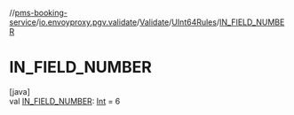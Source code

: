 //[pms-booking-service](../../../../index.md)/[io.envoyproxy.pgv.validate](../../index.md)/[Validate](../index.md)/[UInt64Rules](index.md)/[IN_FIELD_NUMBER](-i-n_-f-i-e-l-d_-n-u-m-b-e-r.md)

# IN_FIELD_NUMBER

[java]\
val [IN_FIELD_NUMBER](-i-n_-f-i-e-l-d_-n-u-m-b-e-r.md): [Int](https://kotlinlang.org/api/core/kotlin-stdlib/kotlin/-int/index.html) = 6